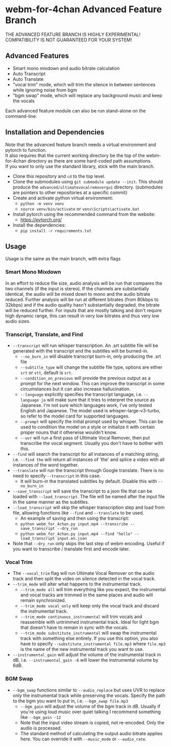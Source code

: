 # webm-for-4chan Advanced Feature Branch
THE ADVANCED FEATURE BRANCH IS HIGHLY EXPERIMENTAL!\
COMPATIBILITY IS NOT GUARANTEED FOR YOUR SYSTEM!

## Advanced Features
- Smart mono mixdown and audio bitrate calculation
- Auto Transcript
- Auto Translate
- "vocal trim" mode, which will trim the silence in between sentences while ignoring noise from bgm
- "bgm swap" mode, which will replace any background music and keep the vocals

Each advanced feature module can also be run stand-alone on the command-line.

## Installation and Dependencies
Note that the advanced feature branch needs a virtual environment and pytorch to function.\
It also requires that the current working directory be the top of the webm-for-4chan directory as there are some hard-coded path assumptions.\
If you want to only use the standard library, stick with the main branch.

- Clone this repository and `cd` to the top level.
- Clone the submodules using `git submodule update --init`. This should produce the `advanced/ultimatevocalremovergui` directory. (submodules are pointers to other repositories at a specific commit)
- Create and activate python virtual environment:
  - `python -m venv venv`
  - `source venv/bin/activate` or `venv\Scripts\activate.bat`
- Install pytorch using the recommended command from the website:
  - https://pytorch.org/
- Install the dependencies:
  - `pip install -r requirements.txt`

## Usage
Usage is the same as the main branch, with extra flags

### Smart Mono Mixdown
In an effort to reduce file size, audio analysis will be run that compares the two channels (if the input is stereo). If the channels are substantially identical, the audio will be mixed down to mono and the audio bitrate reduced. Further analysis will be run at different bitrates (from 80kbps to 32kbps) and if the audio quality hasn't substantially degraded, the bitrate will be reduced further. For inputs that are mostly talking and don't require high dynamic range, this can result in very low bitrates and thus very low audio sizes.

### Transcript, Translate, and Find
- `--transcript` will run whisper transcription. An .srt subtitle file will be generated with the transcript and the subtitles will be burned-in.
  - `--no_burn_in` will disable transcript burn-in, only producing the .srt file
  - `--subtitle_type` will change the subtitle file type, options are either `srt` or `vtt`, default is `srt`.
  - `--condition_on_previous` will provide the previous output as a prompt for the next window. This can improve the transcript in some circumstances but it can also increase hallucination.
  - `--language` explicitly specifies the transcript language, i.e. `--language ja` will make sure that it tries to interpret the source as Japanese. I'm not sure which languages work, I've only tested English and Japanese. The model used is whisper-large-v3-turbo, so refer to the model card for supported languages.
  - `--prompt` will specify the initial prompt used by whisper. This can be used to condition the model on a style or initialize it with certain proper nouns that it otherwise wouldn't know.
  - `--uvr` will run a first pass of Ultimate Vocal Remover, then put transcribe the vocal segment. Usually you don't have to bother with this.
- `--find` will search the transcript for all instances of a matching string, i.e. `--find the` will return all instances of 'the' and splice a video with all instances of the word together.
- `--translate` will run the transcript through Google translate. There is no need to specify `--transcript` in this case.
  - It will burn-in the translated subtitles by default. Disable this with `--no_burn_in`
- `--save_transcript` will save the transcript to a json file that can be loaded with `--load_transcript`. The file will be named after the input file in the same manner as the subtitles.
- `--load_transcript` will skip the whisper transcription step and load from file, allowing functions like `--find` and `--translate` to be used.
  - An example of saving and then using the transcript:
  - `python webm_for_4chan.py input.mp4 --transcribe --save_transcript --dry_run`
  - `python webm_for_4chan.py input.mp4 --find "hello" --load_transcript input.en.json`
- Note that `--dry_run` only skips the last step of webm encoding. Useful if you want to transcribe / translate first and encode later.

### Vocal Trim
- The `--vocal_trim` flag will run Ultimate Vocal Remover on the audio track and then split the video on silence detected in the vocal track.
- `--trim_mode` will alter what happens to the instrumental track.
  - `--trim_mode all` will trim everything like you expect, the instrumental and vocal tracks are trimmed in the same places and audio will remain synchronized.
  - `--trim_mode vocal_only` will keep only the vocal track and discard the instrumental track.
  - `--trim_mode continuous_instrumental` will trim vocals and reassemble with untrimmed instrumental track. Ideal for light bgm that doesn't have to remain in sync with the vocals.
  - `--trim_mode substitute_instrumental` will swap the instrumental track with something else entirely. If you use this option, you also have to specify `--substitute_instrumental file.mp3` where `file.mp3` is the name of the new instrumental track you want to use.
- `--instrumental_gain` will adjust the volume of the instrumental track in dB, i.e. `--instrumental_gain -6` will lower the instrumental volume by 6dB.

### BGM Swap
- `--bgm_swap` functions similar to `--audio_replace` but uses UVR to replace only the instrumental track while preserving the vocals. Specify the path to the bgm you want to put in, i.e. `--bgm_swap file.mp3`
  - `--bgm_gain` will adjust the volume of the bgm track in dB. Usually if you're using loud music over quiet talking I recommend something like `--bgm_gain -12`
  - Note that the input video stream is copied, not re-encoded. Only the audio is processed.
  - The standard method of calculating the output audio bitrate applies here. You can override it with `--music_mode` or `--audio_rate`.
